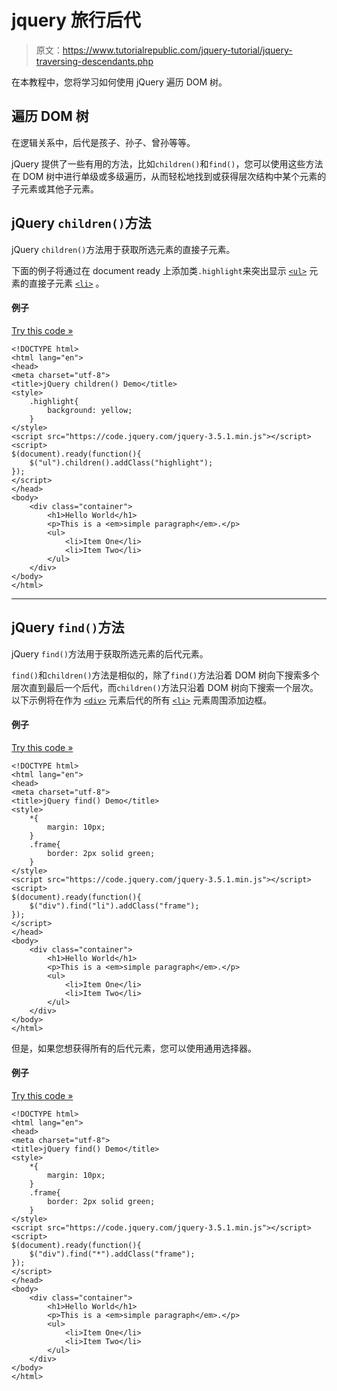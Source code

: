 # jquery 旅行后代

> 原文：<https://www.tutorialrepublic.com/jquery-tutorial/jquery-traversing-descendants.php>

在本教程中，您将学习如何使用 jQuery 遍历 DOM 树。

## 遍历 DOM 树

在逻辑关系中，后代是孩子、孙子、曾孙等等。

jQuery 提供了一些有用的方法，比如`children()`和`find()`，您可以使用这些方法在 DOM 树中进行单级或多级遍历，从而轻松地找到或获得层次结构中某个元素的子元素或其他子元素。

## jQuery `children()`方法

jQuery `children()`方法用于获取所选元素的直接子元素。

下面的例子将通过在 document ready 上添加类`.highlight`来突出显示 [`<ul>`](../html-reference/html-ul-tag.php) 元素的直接子元素 [`<li>`](../html-reference/html-li-tag.php) 。

#### 例子

[Try this code »](../codelab.php?topic=jquery&file=get-direct-children-of-an-element "Try this code using online Editor")

```
<!DOCTYPE html>
<html lang="en">
<head>
<meta charset="utf-8">
<title>jQuery children() Demo</title>
<style>
    .highlight{
        background: yellow;
    }        
</style>
<script src="https://code.jquery.com/jquery-3.5.1.min.js"></script>
<script>
$(document).ready(function(){
    $("ul").children().addClass("highlight");
});
</script>
</head>
<body>
    <div class="container">
        <h1>Hello World</h1>
        <p>This is a <em>simple paragraph</em>.</p>
        <ul>
            <li>Item One</li>
            <li>Item Two</li>
        </ul>
    </div>
</body>
</html>
```

* * *

## jQuery `find()`方法

jQuery `find()`方法用于获取所选元素的后代元素。

`find()`和`children()`方法是相似的，除了`find()`方法沿着 DOM 树向下搜索多个层次直到最后一个后代，而`children()`方法只沿着 DOM 树向下搜索一个层次。以下示例将在作为 [`<div>`](../html-reference/html-div-tag.php) 元素后代的所有 [`<li>`](../html-reference/html-li-tag.php) 元素周围添加边框。

#### 例子

[Try this code »](../codelab.php?topic=jquery&file=get-specific-descendants-of-an-element "Try this code using online Editor")

```
<!DOCTYPE html>
<html lang="en">
<head>
<meta charset="utf-8">
<title>jQuery find() Demo</title>
<style>
    *{
        margin: 10px;
    }
    .frame{
        border: 2px solid green;
    }        
</style>
<script src="https://code.jquery.com/jquery-3.5.1.min.js"></script>
<script>
$(document).ready(function(){
    $("div").find("li").addClass("frame");
});
</script>
</head>
<body>
    <div class="container">
        <h1>Hello World</h1>
        <p>This is a <em>simple paragraph</em>.</p>
        <ul>
            <li>Item One</li>
            <li>Item Two</li>
        </ul>
    </div>
</body>
</html>
```

但是，如果您想获得所有的后代元素，您可以使用通用选择器。

#### 例子

[Try this code »](../codelab.php?topic=jquery&file=get-all-the-descendants-of-an-element "Try this code using online Editor")

```
<!DOCTYPE html>
<html lang="en">
<head>
<meta charset="utf-8">
<title>jQuery find() Demo</title>
<style>
    *{
        margin: 10px;
    }
    .frame{
        border: 2px solid green;
    }        
</style>
<script src="https://code.jquery.com/jquery-3.5.1.min.js"></script>
<script>
$(document).ready(function(){
    $("div").find("*").addClass("frame");
});
</script>
</head>
<body>
    <div class="container">
        <h1>Hello World</h1>
        <p>This is a <em>simple paragraph</em>.</p>
        <ul>
            <li>Item One</li>
            <li>Item Two</li>
        </ul>
    </div>
</body>
</html>
```